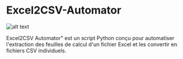 # Excel2CSV-Automator

![alt text](../Excel2Csv.svg)

Excel2CSV Automator" est un script Python conçu pour automatiser l'extraction des feuilles de calcul d'un fichier Excel et les convertir en fichiers CSV individuels. 
